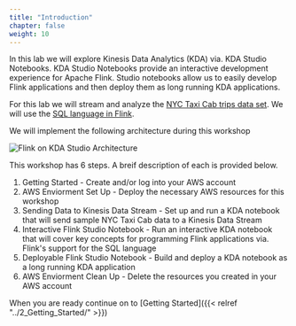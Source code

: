 ```yaml
---
title: "Introduction"
chapter: false
weight: 10
---
```


In this lab we will explore Kinesis Data Analytics (KDA) via. KDA Studio Notebooks. KDA Studio Notebooks provide an interactive development experience for Apache Flink. Studio notebooks allow us to easily develop Flink applications and then deploy them as long running KDA applications. 

For this lab we will stream and analyze the [NYC Taxi Cab trips data set](https://www1.nyc.gov/site/tlc/about/tlc-trip-record-data.page). We will use the [SQL language in Flink](https://nightlies.apache.org/flink/flink-docs-release-1.13/docs/dev/table/sql/overview/). 

We will implement the following architecture during this workshop

![Flink on KDA Studio Architecture](/images/flink-on-kda-studio/workshop_architecture.png)

This workshop has 6 steps. A breif description of each is provided below.
1. Getting Started - Create and/or log into your AWS account 
2. AWS Enviorment Set Up - Deploy the necessary AWS resources for this workshop
3. Sending Data to Kinesis Data Stream - Set up and run a KDA notebook that will send sample NYC Taxi Cab data to a Kinesis Data Stream
4. Interactive Flink Studio Notebook - Run an interactive KDA notebook that will cover key concepts for programming Flink applications via. Flink's support for the SQL language
5. Deployable Flink Studio Notebook - Build and deploy a KDA notebook as a long running KDA application
6. AWS Enviorment Clean Up - Delete the resources you created in your AWS account 

When you are ready continue on to [Getting Started]({{< relref "../2_Getting_Started/" >}})

